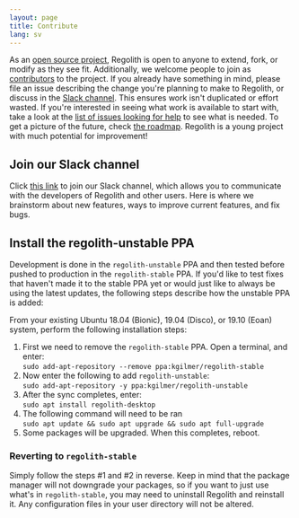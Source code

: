 ```yaml
---
layout: page
title: Contribute
lang: sv
---
```


As an [open source project](https://github.com/regolith-linux), Regolith is open to anyone to extend, fork, or modify as they see fit.  Additionally, we welcome people to join as [contributors](https://github.com/orgs/regolith-linux/people) to the project. If you already have something in mind, please file an issue describing the change you're planning to make to Regolith, or discuss in the [Slack channel](https://regolith-linux.herokuapp.com/).  This ensures work isn't duplicated or effort wasted.  If you're interested in seeing what work is available to start with, take a look at the [list of issues looking for help](https://github.com/regolith-linux/regolith-desktop/labels/help%20wanted) to see what is needed.  To get a picture of the future, check [the roadmap](https://regolith-linux.org/news.html#roadmap). Regolith is a young project with much potential for improvement!

## Join our Slack channel

Click [this link](https://regolith-linux.herokuapp.com/) to join our Slack channel, which allows you to communicate with the developers of Regolith and other users. Here is where we brainstorm about new features, ways to improve current features, and fix bugs. 

## Install the regolith-unstable PPA

Development is done in the `regolith-unstable` PPA and then tested before pushed to production in the `regolith-stable` PPA. If you'd like to test fixes that haven't made it to the stable PPA yet or would just like to always be using the latest updates, the following steps describe how the unstable PPA is added:

From your existing Ubuntu 18.04 (Bionic), 19.04 (Disco), or 19.10 (Eoan) system, perform the following installation steps: 

1. First we need to remove the `regolith-stable` PPA. Open a terminal, and enter: <br/>`sudo add-apt-repository --remove ppa:kgilmer/regolith-stable`
2. Now enter the following to add `regolith-unstable`: <br/>`sudo add-apt-repository -y ppa:kgilmer/regolith-unstable`
3. After the sync completes, enter: <br/>`sudo apt install regolith-desktop`
4. The following command will need to be ran <br/>`sudo apt update && sudo apt upgrade && sudo apt full-upgrade`
5. Some packages will be upgraded.  When this completes, reboot.

### Reverting to `regolith-stable`

Simply follow the steps #1 and #2 in reverse.  Keep in mind that the package manager will not downgrade your packages, so if you want to just use what's in `regolith-stable`, you may need to uninstall Regolith and reinstall it.  Any configuration files in your user directory will not be altered.


